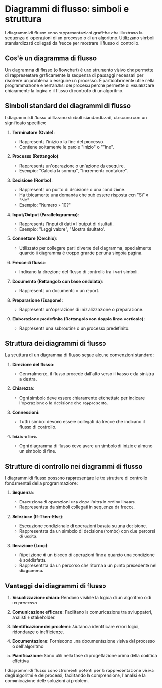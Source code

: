 # Diagrammi di flusso: simboli e struttura

I diagrammi di flusso sono rappresentazioni grafiche che illustrano la sequenza di operazioni di un processo o di un algoritmo. Utilizzano simboli standardizzati collegati da frecce per mostrare il flusso di controllo.

## Cos'è un diagramma di flusso

Un diagramma di flusso (o flowchart) è uno strumento visivo che permette di rappresentare graficamente la sequenza di passaggi necessari per risolvere un problema o eseguire un processo. È particolarmente utile nella programmazione e nell'analisi dei processi perché permette di visualizzare chiaramente la logica e il flusso di controllo di un algoritmo.

## Simboli standard dei diagrammi di flusso

I diagrammi di flusso utilizzano simboli standardizzati, ciascuno con un significato specifico:

1. **Terminatore (Ovale)**: 
   - Rappresenta l'inizio o la fine del processo.
   - Contiene solitamente le parole "Inizio" o "Fine".

2. **Processo (Rettangolo)**: 
   - Rappresenta un'operazione o un'azione da eseguire.
   - Esempio: "Calcola la somma", "Incrementa contatore".

3. **Decisione (Rombo)**: 
   - Rappresenta un punto di decisione o una condizione.
   - Ha tipicamente una domanda che può essere risposta con "Sì" o "No".
   - Esempio: "Numero > 10?"

4. **Input/Output (Parallelogramma)**: 
   - Rappresenta l'input di dati o l'output di risultati.
   - Esempio: "Leggi valore", "Mostra risultato".

5. **Connettore (Cerchio)**: 
   - Utilizzato per collegare parti diverse del diagramma, specialmente quando il diagramma è troppo grande per una singola pagina.

6. **Frecce di flusso**: 
   - Indicano la direzione del flusso di controllo tra i vari simboli.

7. **Documento (Rettangolo con base ondulata)**: 
   - Rappresenta un documento o un report.

8. **Preparazione (Esagono)**: 
   - Rappresenta un'operazione di inizializzazione o preparazione.

9. **Elaborazione predefinita (Rettangolo con doppia linea verticale)**: 
   - Rappresenta una subroutine o un processo predefinito.

## Struttura dei diagrammi di flusso

La struttura di un diagramma di flusso segue alcune convenzioni standard:

1. **Direzione del flusso**: 
   - Generalmente, il flusso procede dall'alto verso il basso e da sinistra a destra.

2. **Chiarezza**: 
   - Ogni simbolo deve essere chiaramente etichettato per indicare l'operazione o la decisione che rappresenta.

3. **Connessioni**: 
   - Tutti i simboli devono essere collegati da frecce che indicano il flusso di controllo.

4. **Inizio e fine**: 
   - Ogni diagramma di flusso deve avere un simbolo di inizio e almeno un simbolo di fine.

## Strutture di controllo nei diagrammi di flusso

I diagrammi di flusso possono rappresentare le tre strutture di controllo fondamentali della programmazione:

1. **Sequenza**: 
   - Esecuzione di operazioni una dopo l'altra in ordine lineare.
   - Rappresentata da simboli collegati in sequenza da frecce.

2. **Selezione (If-Then-Else)**: 
   - Esecuzione condizionale di operazioni basata su una decisione.
   - Rappresentata da un simbolo di decisione (rombo) con due percorsi di uscita.

3. **Iterazione (Loop)**: 
   - Ripetizione di un blocco di operazioni fino a quando una condizione è soddisfatta.
   - Rappresentata da un percorso che ritorna a un punto precedente nel diagramma.

## Vantaggi dei diagrammi di flusso

1. **Visualizzazione chiara**: Rendono visibile la logica di un algoritmo o di un processo.

2. **Comunicazione efficace**: Facilitano la comunicazione tra sviluppatori, analisti e stakeholder.

3. **Identificazione dei problemi**: Aiutano a identificare errori logici, ridondanze o inefficienze.

4. **Documentazione**: Forniscono una documentazione visiva del processo o dell'algoritmo.

5. **Pianificazione**: Sono utili nella fase di progettazione prima della codifica effettiva.

I diagrammi di flusso sono strumenti potenti per la rappresentazione visiva degli algoritmi e dei processi, facilitando la comprensione, l'analisi e la comunicazione delle soluzioni ai problemi.